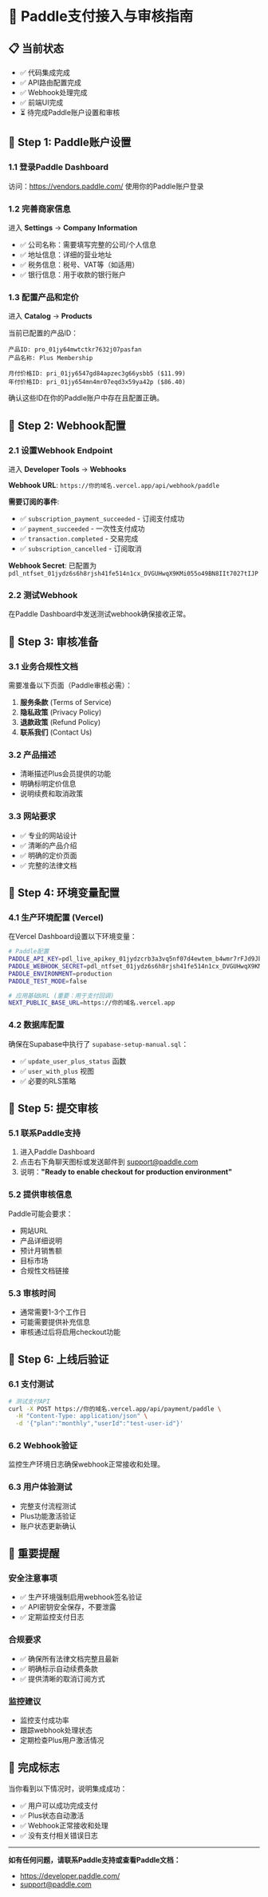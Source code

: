 # 🚀 Paddle支付接入与审核指南

## 📋 当前状态
- ✅ 代码集成完成
- ✅ API路由配置完成  
- ✅ Webhook处理完成
- ✅ 前端UI完成
- ⏳ 待完成Paddle账户设置和审核

## 🎯 Step 1: Paddle账户设置

### 1.1 登录Paddle Dashboard
访问：https://vendors.paddle.com/
使用你的Paddle账户登录

### 1.2 完善商家信息
进入 **Settings** → **Company Information**
- ✅ 公司名称：需要填写完整的公司/个人信息
- ✅ 地址信息：详细的营业地址
- ✅ 税务信息：税号、VAT等（如适用）
- ✅ 银行信息：用于收款的银行账户

### 1.3 配置产品和定价
进入 **Catalog** → **Products**

当前已配置的产品ID：
```
产品ID: pro_01jy64mwtctkr7632j07pasfan
产品名称: Plus Membership

月付价格ID: pri_01jy6547gd84apzec3g66ysbb5 ($11.99)
年付价格ID: pri_01jy654mn4mr07eqd3x59ya42p ($86.40)
```

确认这些ID在你的Paddle账户中存在且配置正确。

## 🎯 Step 2: Webhook配置

### 2.1 设置Webhook Endpoint
进入 **Developer Tools** → **Webhooks**

**Webhook URL**: `https://你的域名.vercel.app/api/webhook/paddle`

**需要订阅的事件**:
- ✅ `subscription_payment_succeeded` - 订阅支付成功
- ✅ `payment_succeeded` - 一次性支付成功
- ✅ `transaction.completed` - 交易完成
- ✅ `subscription_cancelled` - 订阅取消

**Webhook Secret**: 已配置为 `pdl_ntfset_01jydz6s6h8rjsh41fe514n1cx_DVGUHwqX9KMi055o49BN8IIt7027tIJP`

### 2.2 测试Webhook
在Paddle Dashboard中发送测试webhook确保接收正常。

## 🎯 Step 3: 审核准备

### 3.1 业务合规性文档
需要准备以下页面（Paddle审核必需）：

1. **服务条款** (Terms of Service)
2. **隐私政策** (Privacy Policy)  
3. **退款政策** (Refund Policy)
4. **联系我们** (Contact Us)

### 3.2 产品描述
- 清晰描述Plus会员提供的功能
- 明确标明定价信息
- 说明续费和取消政策

### 3.3 网站要求
- ✅ 专业的网站设计
- ✅ 清晰的产品介绍
- ✅ 明确的定价页面
- ✅ 完整的法律文档

## 🎯 Step 4: 环境变量配置

### 4.1 生产环境配置 (Vercel)
在Vercel Dashboard设置以下环境变量：

```bash
# Paddle配置
PADDLE_API_KEY=pdl_live_apikey_01jydzcrb3a3vq5nf07d4ewtem_b4wmr7rFJd9JbwxVaHmaJQ_AV4
PADDLE_WEBHOOK_SECRET=pdl_ntfset_01jydz6s6h8rjsh41fe514n1cx_DVGUHwqX9KMi055o49BN8IIt7027tIJP
PADDLE_ENVIRONMENT=production
PADDLE_TEST_MODE=false

# 应用基础URL (重要：用于支付回调)
NEXT_PUBLIC_BASE_URL=https://你的域名.vercel.app
```

### 4.2 数据库配置
确保在Supabase中执行了 `supabase-setup-manual.sql`：
- ✅ `update_user_plus_status` 函数
- ✅ `user_with_plus` 视图
- ✅ 必要的RLS策略

## 🎯 Step 5: 提交审核

### 5.1 联系Paddle支持
1. 进入Paddle Dashboard
2. 点击右下角聊天图标或发送邮件到 support@paddle.com
3. 说明：**"Ready to enable checkout for production environment"**

### 5.2 提供审核信息
Paddle可能会要求：
- 网站URL
- 产品详细说明
- 预计月销售额
- 目标市场
- 合规性文档链接

### 5.3 审核时间
- 通常需要1-3个工作日
- 可能需要提供补充信息
- 审核通过后将启用checkout功能

## 🎯 Step 6: 上线后验证

### 6.1 支付测试
```bash
# 测试支付API
curl -X POST https://你的域名.vercel.app/api/payment/paddle \
  -H "Content-Type: application/json" \
  -d '{"plan":"monthly","userId":"test-user-id"}'
```

### 6.2 Webhook验证
监控生产环境日志确保webhook正常接收和处理。

### 6.3 用户体验测试
- 完整支付流程测试
- Plus功能激活验证
- 账户状态更新确认

## 🚨 重要提醒

### 安全注意事项
- ✅ 生产环境强制启用webhook签名验证
- ✅ API密钥安全保存，不要泄露
- ✅ 定期监控支付日志

### 合规要求
- ✅ 确保所有法律文档完整且最新
- ✅ 明确标示自动续费条款
- ✅ 提供清晰的取消订阅方式

### 监控建议
- 监控支付成功率
- 跟踪webhook处理状态
- 定期检查Plus用户激活情况

## 🎉 完成标志

当你看到以下情况时，说明集成成功：
- ✅ 用户可以成功完成支付
- ✅ Plus状态自动激活
- ✅ Webhook正常接收和处理
- ✅ 没有支付相关错误日志

---

**如有任何问题，请联系Paddle支持或查看Paddle文档：**
- https://developer.paddle.com/
- support@paddle.com